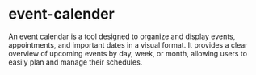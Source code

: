 # event-calender
An event calendar is a tool designed to organize and display events, appointments, and important dates in a visual format. It provides a clear overview of upcoming events by day, week, or month, allowing users to easily plan and manage their schedules.
